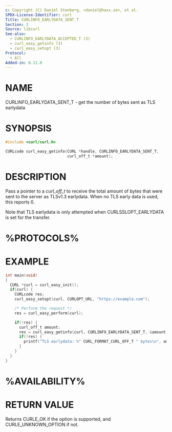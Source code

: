 ```yaml
---
c: Copyright (C) Daniel Stenberg, <daniel@haxx.se>, et al.
SPDX-License-Identifier: curl
Title: CURLINFO_EARLYDATA_SENT_T
Section: 3
Source: libcurl
See-also:
  - CURLINFO_EARLYDATA_ACCEPTED_T (3)
  - curl_easy_getinfo (3)
  - curl_easy_setopt (3)
Protocol:
  - All
Added-in: 8.11.0
---
```


# NAME

CURLINFO_EARLYDATA_SENT_T - get the number of bytes sent as TLS earlydata

# SYNOPSIS

~~~c
#include <curl/curl.h>

CURLcode curl_easy_getinfo(CURL *handle, CURLINFO_EARLYDATA_SENT_T,
                           curl_off_t *amount);
~~~

# DESCRIPTION

Pass a pointer to a *curl_off_t* to receive the total amount of bytes that
were sent to the server as TLSv1.3 earlydata. When no TLS early
data is used, this reports 0.

Note that TLS earlydata is only attempted when CURLSSLOPT_EARLYDATA
is set for the transfer.

# %PROTOCOLS%

# EXAMPLE

~~~c
int main(void)
{
  CURL *curl = curl_easy_init();
  if(curl) {
    CURLcode res;
    curl_easy_setopt(curl, CURLOPT_URL, "https://example.com");

    /* Perform the request */
    res = curl_easy_perform(curl);

    if(!res) {
      curl_off_t amount;
      res = curl_easy_getinfo(curl, CURLINFO_EARLYDATA_SENT_T, &amount);
      if(!res) {
        printf("TLS earlydata: %" CURL_FORMAT_CURL_OFF_T " bytes\n", amount);
      }
    }
  }
}
~~~

# %AVAILABILITY%

# RETURN VALUE

Returns CURLE_OK if the option is supported, and CURLE_UNKNOWN_OPTION if not.
